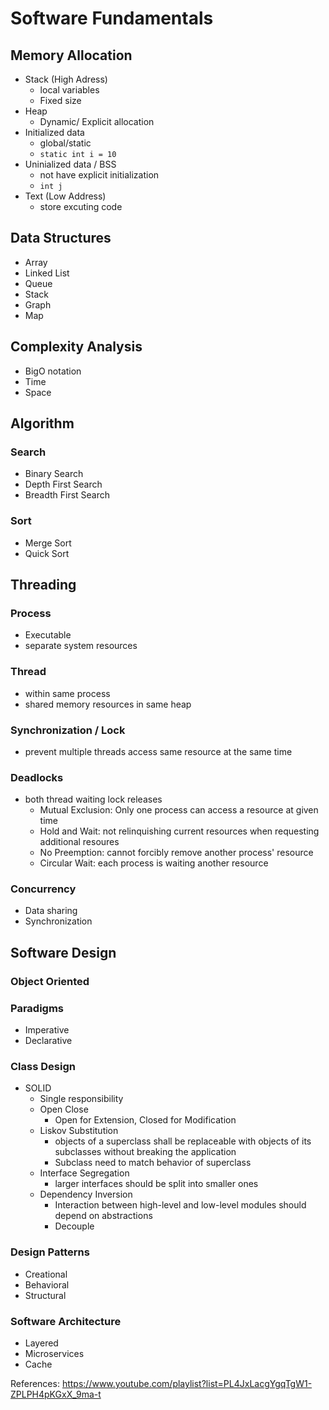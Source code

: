 # Software Fundamentals

## Memory Allocation
- Stack (High Adress)
  - local variables 
  - Fixed size
- Heap
  - Dynamic/ Explicit allocation
- Initialized data
  - global/static
  - `static int i = 10`
- Uninialized data / BSS
  - not have explicit initialization 
  - `int j`
- Text (Low Address)
  - store excuting code


## Data Structures
- Array
- Linked List
- Queue
- Stack
- Graph
- Map

## Complexity Analysis
- BigO notation
- Time
- Space

## Algorithm 
### Search
  - Binary Search
  - Depth First Search
  - Breadth First Search
### Sort
  - Merge Sort
  - Quick Sort

## Threading
### Process
  - Executable
  - separate system resources 
### Thread
  - within same process
  - shared memory resources in same heap
### Synchronization / Lock
  - prevent multiple threads access same resource at the same time
### Deadlocks
- both thread waiting lock releases
  - Mutual Exclusion: Only one process can access a resource at given time
  - Hold and Wait: not relinquishing current resources when requesting additional resoures
  - No Preemption: cannot forcibly remove another process' resource
  - Circular Wait: each process is waiting another resource  
### Concurrency
  - Data sharing
  - Synchronization

## Software Design

### Object Oriented 
### Paradigms
  - Imperative
  - Declarative
### Class Design
  - SOLID
    - Single responsibility
    - Open Close
      - Open for Extension, Closed for Modification
    - Liskov Substitution
      - objects of a superclass shall be replaceable with objects of its subclasses without breaking the application
      - Subclass need to match behavior of superclass 
    - Interface Segregation
      - larger interfaces should be split into smaller ones
    - Dependency Inversion
      - Interaction between high-level and low-level modules should depend on abstractions
      - Decouple
### Design Patterns
  - Creational
  - Behavioral
  - Structural
### Software Architecture
  - Layered
  - Microservices
  - Cache


References:
https://www.youtube.com/playlist?list=PL4JxLacgYgqTgW1-ZPLPH4pKGxX_9ma-t
